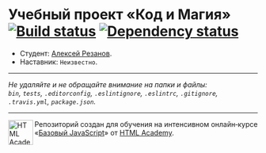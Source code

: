 # Учебный проект «Код и Магия» [![Build status][travis-image]][travis-url] [![Dependency status][dependency-image]][dependency-url]

* Студент: [Алексей Резанов](https://up.htmlacademy.ru/javascript/8/user/108062).
* Наставник: `Неизвестно`.

---

_Не удаляйте и не обращайте внимание на папки и файлы:_<br>
_`bin`, `tests`, `.editorconfig`, `.eslintignore`, `.eslintrc`, `.gitignore`, `.travis.yml`, `package.json`._

---

<a href="https://htmlacademy.ru/intensive/javascript"><img align="left" width="50" height="50" title="HTML Academy" src="https://up.htmlacademy.ru/static/img/intensive/javascript/logo-for-github.svg"></a>

Репозиторий создан для обучения на интенсивном онлайн‑курсе «[Базовый JavaScript](https://htmlacademy.ru/intensive/javascript)» от [HTML Academy](https://htmlacademy.ru).

[travis-image]: https://travis-ci.org/htmlacademy-javascript/108062-code-and-magick.svg?branch=master
[travis-url]: https://travis-ci.org/htmlacademy-javascript/108062-code-and-magick
[dependency-image]: https://david-dm.org/htmlacademy-javascript/108062-code-and-magick.svg?style=flat-square
[dependency-url]: https://david-dm.org/htmlacademy-javascript/108062-code-and-magick
